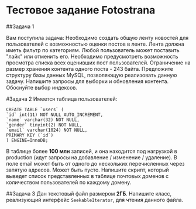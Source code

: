 # Тестовое задание Fotostrana

##Задача 1

Вам поступила задача:
Необходимо создать общую ленту новостей для пользователей с возможностью оценки постов в ленте.
Лента должна иметь фильтр по категориям. Любой пользователь может поставить "лайк" или отменить его. Необходимо предусмотреть возможность просмотра списка всех оценивших пост пользователей. Ограничение на размер хранения контента одного поста - 243 байта.
Предложите структуру базы данных MySQL, позволяющую реализовать данную задачу. Напишите запросы для выборки и обновления контента. Обоснуйте выбор индексов.

#Задача 2
Имеется таблица пользователей:

    CREATE TABLE `users` (
    `id` int(11) NOT NULL AUTO_INCREMENT,
    `name` varchar(32) NOT NULL,
    `gender` tinyint(2) NOT NULL,
    `email` varchar(1024) NOT NULL,
    PRIMARY KEY (`id`)
    ) ENGINE=InnoDB;

В таблице более **100 млн** записей, и она находится под нагрузкой в production (идут запросы на добавление / изменение / удаление).
В поле email может быть от одного до нескольких перечисленных через запятую адресов. Может быть пусто.
Напишите скрипт, который выведет список представленных в таблице почтовых доменов с количеством пользователей по каждому домену.

##Задача 3
Дан текстовый файл размером **2ГБ**. Напишите класс, реализующий интерфейс `SeekableIterator`, для чтения данного файла.